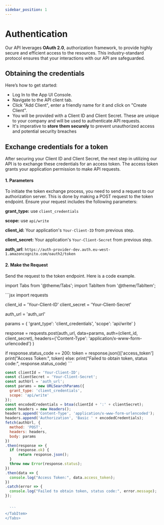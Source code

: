 ```yaml
---
sidebar_position: 1
---
```


# Authentication

Our API leverages **OAuth 2.0**, authorization framework, to provide highly secure and efficient access to the resources. This industry-standard protocol ensures that your interactions with our API are safeguarded. 



## Obtaining the credentials
Here’s how to get started:

- Log In to the App UI Console.
- Navigate to the API client tab.
- Click "Add Client", enter a friendly name for it and click on "Create Client".
- You will be provided with a Client ID and Client Secret. These are unique to your company and will be used to authenticate API requests.
- It's imperative to **store them securely** to prevent unauthorized access and potential security breaches

## Exchange credentials for a token
After securing your Client ID and Client Secret, the next step in utilizing our API is to exchange these credentials for an access token. The access token grants your application permission to make API requests.

#### 1. Parameters
To initiate the token exchange process, you need to send a request to our authorization server. This is done by making a POST request to the token endpoint. Ensure your request includes the following parameters:

**grant_type:** use `client_credentials`

**scope:** use `api/write`

**client_id:** Your application's `Your-Client-ID` from previous step.

**client_secret:** Your application's `Your-Client-Secret` from previous step.

**auth_url**: `https://auth-provider-dev.auth.eu-west-1.amazoncognito.com/oauth2/token`


#### 2. Make the Request
Send the request to the token endpoint. Here is a code example.

import Tabs from '@theme/Tabs';
import TabItem from '@theme/TabItem';

<Tabs groupId="language">
  <TabItem value="python" label="python">
  ```jsx 
import requests

client_id = 'Your-Client-ID'
client_secret = 'Your-Client-Secret'

auth_url = 'auth_url'

params = {
    'grant_type': 'client_credentials',
    'scope': 'api/write'
}

response = requests.post(auth_url, data=params, 
                  auth=(client_id, client_secret), 
                  headers={'Content-Type': 'application/x-www-form-urlencoded'}
                  )

if response.status_code == 200:
    token = response.json()['access_token']
    print("Access Token:", token)
else:
    print("Failed to obtain token, status code:", response.status_code)
    ``` 
    </TabItem>
  <TabItem value="javascript" label="javascript">
  ```jsx 
const clientId = 'Your-Client-ID';
const clientSecret = 'Your-Client-Secret';
const authUrl = 'auth_url';
const params = new URLSearchParams({
    grant_type: 'client_credentials',
    scope: 'api/write'
});
const encodedCredentials = btoa(clientId + ':' + clientSecret);
const headers = new Headers();
headers.append('Content-Type', 'application/x-www-form-urlencoded');
headers.append('Authorization', 'Basic ' + encodedCredentials);
fetch(authUrl, {
    method: 'POST',
    headers: headers,
    body: params
})
.then(response => {
    if (response.ok) {
        return response.json();
    }
    throw new Error(response.status);
})
.then(data => {
    console.log("Access Token:", data.access_token);
})
.catch(error => {
    console.log("Failed to obtain token, status code:", error.message);
});


    ``` 
  </TabItem>
</Tabs>





